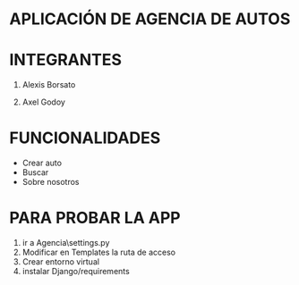 # APLICACIÓN DE AGENCIA DE AUTOS

# INTEGRANTES

1. Alexis Borsato

2. Axel Godoy

# FUNCIONALIDADES

- Crear auto
- Buscar
- Sobre nosotros

# PARA PROBAR LA APP
1. ir a Agencia\settings.py
2. Modificar en Templates la ruta de acceso
3. Crear entorno virtual
4. instalar Django/requirements
